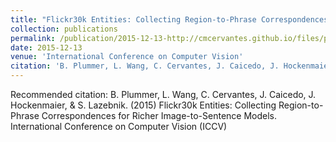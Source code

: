 ```yaml
---
title: "Flickr30k Entities: Collecting Region-to-Phrase Correspondences for Richer Image-to-Sentence Models"
collection: publications
permalink: /publication/2015-12-13-http://cmcervantes.github.io/files/plummer_2015_flickr30kEntities.pdf
date: 2015-12-13
venue: 'International Conference on Computer Vision'
citation: 'B. Plummer, L. Wang, C. Cervantes, J. Caicedo, J. Hockenmaier, &amp; S. Lazebnik. (2015) Flickr30k Entities: Collecting Region-to-Phrase Correspondences for Richer Image-to-Sentence Models. International Conference on Computer Vision (ICCV) '
---
```

Recommended citation: B. Plummer, L. Wang, C. Cervantes, J. Caicedo, J. Hockenmaier, & S. Lazebnik. (2015) Flickr30k Entities: Collecting Region-to-Phrase Correspondences for Richer Image-to-Sentence Models. International Conference on Computer Vision (ICCV) 